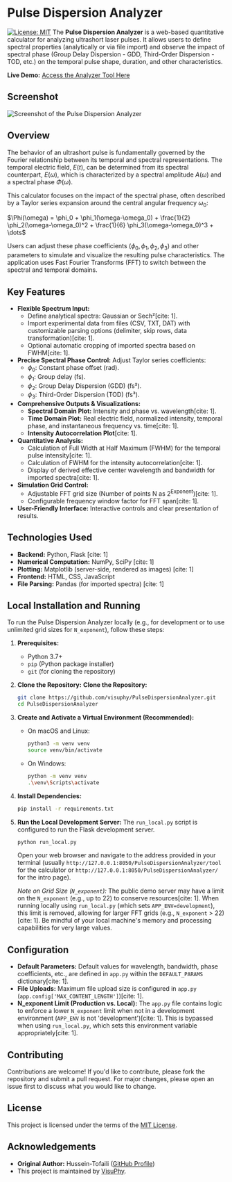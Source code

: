# Pulse Dispersion Analyzer

[![License: MIT](https://img.shields.io/badge/License-MIT-yellow.svg)](https://opensource.org/licenses/MIT) The **Pulse Dispersion Analyzer** is a web-based quantitative calculator for analyzing ultrashort laser pulses. It allows users to define spectral properties (analytically or via file import) and observe the impact of spectral phase (Group Delay Dispersion - GDD, Third-Order Dispersion - TOD, etc.) on the temporal pulse shape, duration, and other characteristics.

**Live Demo:** [Access the Analyzer Tool Here](https://visuphy.github.io/PulseDispersionAnalyzer/)

## Screenshot

![Screenshot of the Pulse Dispersion Analyzer](static/Screenshot.png)

## Overview

The behavior of an ultrashort pulse is fundamentally governed by the Fourier relationship between its temporal and spectral representations. The temporal electric field, $E(t)$, can be determined from its spectral counterpart, $E(\omega)$, which is characterized by a spectral amplitude $A(\omega)$ and a spectral phase $\Phi(\omega)$.

This calculator focuses on the impact of the spectral phase, often described by a Taylor series expansion around the central angular frequency $\omega_0$:

$\Phi(\omega) = \phi_0 + \phi_1(\omega-\omega_0) + \frac{1}{2} \phi_2(\omega-\omega_0)^2 + \frac{1}{6} \phi_3(\omega-\omega_0)^3 + \dots$

Users can adjust these phase coefficients ($\phi_0, \phi_1, \phi_2, \phi_3$) and other parameters to simulate and visualize the resulting pulse characteristics. The application uses Fast Fourier Transforms (FFT) to switch between the spectral and temporal domains.

## Key Features

* **Flexible Spectrum Input:**
    * Define analytical spectra: Gaussian or Sech²[cite: 1].
    * Import experimental data from files (CSV, TXT, DAT) with customizable parsing options (delimiter, skip rows, data transformation)[cite: 1].
    * Optional automatic cropping of imported spectra based on FWHM[cite: 1].
* **Precise Spectral Phase Control:** Adjust Taylor series coefficients:
    * $\phi_0$: Constant phase offset (rad).
    * $\phi_1$: Group delay (fs).
    * $\phi_2$: Group Delay Dispersion (GDD) (fs²).
    * $\phi_3$: Third-Order Dispersion (TOD) (fs³).
* **Comprehensive Outputs & Visualizations:**
    * **Spectral Domain Plot:** Intensity and phase vs. wavelength[cite: 1].
    * **Time Domain Plot:** Real electric field, normalized intensity, temporal phase, and instantaneous frequency vs. time[cite: 1].
    * **Intensity Autocorrelation Plot**[cite: 1].
* **Quantitative Analysis:**
    * Calculation of Full Width at Half Maximum (FWHM) for the temporal pulse intensity[cite: 1].
    * Calculation of FWHM for the intensity autocorrelation[cite: 1].
    * Display of derived effective center wavelength and bandwidth for imported spectra[cite: 1].
* **Simulation Grid Control:**
    * Adjustable FFT grid size (Number of points N as 2<sup>Exponent</sup>)[cite: 1].
    * Configurable frequency window factor for FFT span[cite: 1].
* **User-Friendly Interface:** Interactive controls and clear presentation of results.

## Technologies Used

* **Backend:** Python, Flask [cite: 1]
* **Numerical Computation:** NumPy, SciPy [cite: 1]
* **Plotting:** Matplotlib (server-side, rendered as images) [cite: 1]
* **Frontend:** HTML, CSS, JavaScript
* **File Parsing:** Pandas (for imported spectra) [cite: 1]

## Local Installation and Running

To run the Pulse Dispersion Analyzer locally (e.g., for development or to use unlimited grid sizes for `N_exponent`), follow these steps:

1.  **Prerequisites:**
    * Python 3.7+
    * `pip` (Python package installer)
    * `git` (for cloning the repository)

2.  **Clone the Repository:**
    **Clone the Repository:**
    ```bash
    git clone https://github.com/visuphy/PulseDispersionAnalyzer.git
    cd PulseDispersionAnalyzer
    ```

3.  **Create and Activate a Virtual Environment (Recommended):**
    * On macOS and Linux:
        ```bash
        python3 -m venv venv
        source venv/bin/activate
        ```
    * On Windows:
        ```bash
        python -m venv venv
        .\venv\Scripts\activate
        ```

4.  **Install Dependencies:**
    ```bash
    pip install -r requirements.txt
    ```

5.  **Run the Local Development Server:**
    The `run_local.py` script is configured to run the Flask development server.
    ```bash
    python run_local.py
    ```
    Open your web browser and navigate to the address provided in your terminal (usually `http://127.0.0.1:8050/PulseDispersionAnalyzer/tool` for the calculator or `http://127.0.0.1:8050/PulseDispersionAnalyzer/` for the intro page).

    *Note on Grid Size (`N_exponent`):* The public demo server may have a limit on the `N_exponent` (e.g., up to 22) to conserve resources[cite: 1]. When running locally using `run_local.py` (which sets `APP_ENV=development`), this limit is removed, allowing for larger FFT grids (e.g., `N_exponent` > 22)[cite: 1]. Be mindful of your local machine's memory and processing capabilities for very large values.

## Configuration

* **Default Parameters:** Default values for wavelength, bandwidth, phase coefficients, etc., are defined in `app.py` within the `DEFAULT_PARAMS` dictionary[cite: 1].
* **File Uploads:** Maximum file upload size is configured in `app.py` (`app.config['MAX_CONTENT_LENGTH']`)[cite: 1].
* **N_exponent Limit (Production vs. Local):** The `app.py` file contains logic to enforce a lower `N_exponent` limit when not in a development environment (`APP_ENV` is not 'development')[cite: 1]. This is bypassed when using `run_local.py`, which sets this environment variable appropriately[cite: 1].

## Contributing

Contributions are welcome! If you'd like to contribute, please fork the repository and submit a pull request. For major changes, please open an issue first to discuss what you would like to change.

## License

This project is licensed under the terms of the [MIT License](LICENSE).

## Acknowledgements

* **Original Author:** Hussein-Tofaili ([GitHub Profile](https://github.com/Hussein-Tofaili))
* This project is maintained by [VisuPhy](https://github.com/visuphy).

